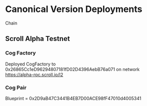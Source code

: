 # Canonical Version Deployments

Chain 

## Scroll Alpha Testnet

### Cog Factory

Deployed CogFactory to 0x26865Cc1eD96294807181fD02D4396AebB76a071 on network https://alpha-rpc.scroll.io/l2

### Cog Pair

Blueprint = 0x2D9aB47C3441B4EB7D00ACE98fF47010d4005341